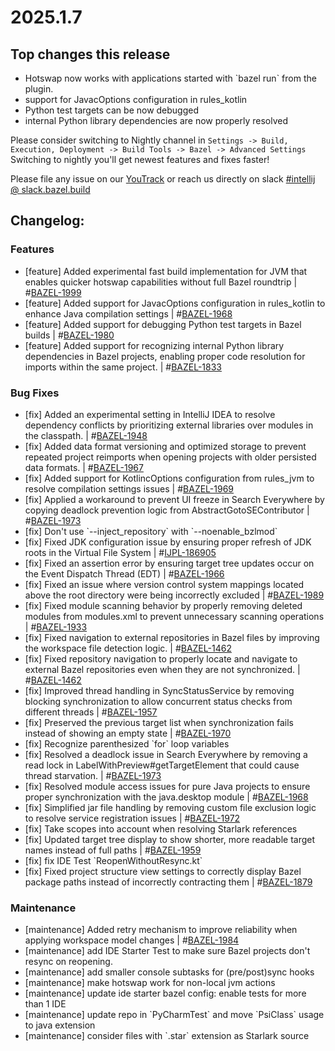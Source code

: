 <!DOCTYPE html>
<html lang="en">
<head>
    <meta charset="UTF-8">
    <title>bazel Plugin 2025.1.7</title>
</head>
<body>
<h1>2025.1.7</h1>
<h2>Top changes this release</h2>
<ul>
    <li>Hotswap now works with applications started with `bazel run` from the plugin.</li>
    <li>support for JavacOptions configuration in rules_kotlin</li>
    <li>Python test targets can be now debugged</li>
    <li>internal Python library dependencies are now properly resolved</li>
</ul>
<p>Please consider switching to Nightly channel in <code>Settings -> Build, Execution, Deployment -> Build Tools -> Bazel -> Advanced Settings</code><br>
Switching to nightly you'll get newest features and fixes faster!</p>
<p>Please file any issue on our <a href="https://youtrack.jetbrains.com/issues/BAZEL">YouTrack</a> or reach us directly on slack <a href="https://bazelbuild.slack.com/archives/C025SBYFC4E">#intellij @ slack.bazel.build</a></p>
<h2>Changelog:</h2>
<h3>Features</h3>
<ul>
    <li>[feature] Added experimental fast build implementation for JVM that enables quicker hotswap capabilities without full Bazel roundtrip | #<a href="https://youtrack.jetbrains.com/issue/BAZEL-1999">BAZEL-1999</a></li>
    <li>[feature] Added support for JavacOptions configuration in rules_kotlin to enhance Java compilation settings | #<a href="https://youtrack.jetbrains.com/issue/BAZEL-1968">BAZEL-1968</a></li>
    <li>[feature] Added support for debugging Python test targets in Bazel builds | #<a href="https://youtrack.jetbrains.com/issue/BAZEL-1980">BAZEL-1980</a></li>
    <li>[feature] Added support for recognizing internal Python library dependencies in Bazel projects, enabling proper code resolution for imports within the same project. | #<a href="https://youtrack.jetbrains.com/issue/BAZEL-1833">BAZEL-1833</a></li>
</ul>
<h3>Bug Fixes</h3>
<ul>
    <li>[fix] Added an experimental setting in IntelliJ IDEA to resolve dependency conflicts by prioritizing external libraries over modules in the classpath. | #<a href="https://youtrack.jetbrains.com/issue/BAZEL-1948">BAZEL-1948</a></li>
    <li>[fix] Added data format versioning and optimized storage to prevent repeated project reimports when opening projects with older persisted data formats. | #<a href="https://youtrack.jetbrains.com/issue/BAZEL-1967">BAZEL-1967</a></li>
    <li>[fix] Added support for KotlincOptions configuration from rules_jvm to resolve compilation settings issues | #<a href="https://youtrack.jetbrains.com/issue/BAZEL-1969">BAZEL-1969</a></li>
    <li>[fix] Applied a workaround to prevent UI freeze in Search Everywhere by copying deadlock prevention logic from AbstractGotoSEContributor | #<a href="https://youtrack.jetbrains.com/issue/BAZEL-1973">BAZEL-1973</a></li>
    <li>[fix] Don&#x27;t use `--inject_repository` with `--noenable_bzlmod`</li>
    <li>[fix] Fixed JDK configuration issue by ensuring proper refresh of JDK roots in the Virtual File System | #<a href="https://youtrack.jetbrains.com/issue/IJPL-186905">IJPL-186905</a></li>
    <li>[fix] Fixed an assertion error by ensuring target tree updates occur on the Event Dispatch Thread (EDT) | #<a href="https://youtrack.jetbrains.com/issue/BAZEL-1966">BAZEL-1966</a></li>
    <li>[fix] Fixed an issue where version control system mappings located above the root directory were being incorrectly excluded | #<a href="https://youtrack.jetbrains.com/issue/BAZEL-1989">BAZEL-1989</a></li>
    <li>[fix] Fixed module scanning behavior by properly removing deleted modules from modules.xml to prevent unnecessary scanning operations | #<a href="https://youtrack.jetbrains.com/issue/BAZEL-1933">BAZEL-1933</a></li>
    <li>[fix] Fixed navigation to external repositories in Bazel files by improving the workspace file detection logic. | #<a href="https://youtrack.jetbrains.com/issue/BAZEL-1462">BAZEL-1462</a></li>
    <li>[fix] Fixed repository navigation to properly locate and navigate to external Bazel repositories even when they are not synchronized. | #<a href="https://youtrack.jetbrains.com/issue/BAZEL-1462">BAZEL-1462</a></li>
    <li>[fix] Improved thread handling in SyncStatusService by removing blocking synchronization to allow concurrent status checks from different threads | #<a href="https://youtrack.jetbrains.com/issue/BAZEL-1957">BAZEL-1957</a></li>
    <li>[fix] Preserved the previous target list when synchronization fails instead of showing an empty state | #<a href="https://youtrack.jetbrains.com/issue/BAZEL-1970">BAZEL-1970</a></li>
    <li>[fix] Recognize parenthesized `for` loop variables</li>
    <li>[fix] Resolved a deadlock issue in Search Everywhere by removing a read lock in LabelWithPreview#getTargetElement that could cause thread starvation. | #<a href="https://youtrack.jetbrains.com/issue/BAZEL-1973">BAZEL-1973</a></li>
    <li>[fix] Resolved module access issues for pure Java projects to ensure proper synchronization with the java.desktop module | #<a href="https://youtrack.jetbrains.com/issue/BAZEL-1968">BAZEL-1968</a></li>
    <li>[fix] Simplified jar file handling by removing custom file exclusion logic to resolve service registration issues | #<a href="https://youtrack.jetbrains.com/issue/BAZEL-1972">BAZEL-1972</a></li>
    <li>[fix] Take scopes into account when resolving Starlark references</li>
    <li>[fix] Updated target tree display to show shorter, more readable target names instead of full paths | #<a href="https://youtrack.jetbrains.com/issue/BAZEL-1959">BAZEL-1959</a></li>
    <li>[fix] fix IDE Test `ReopenWithoutResync.kt`</li>
    <li>[fix] Fixed project structure view settings to correctly display Bazel package paths instead of incorrectly contracting them | #<a href="https://youtrack.jetbrains.com/issue/BAZEL-1879">BAZEL-1879</a></li>
</ul>
<h3>Maintenance</h3>
<ul>
    <li>[maintenance] Added retry mechanism to improve reliability when applying workspace model changes | #<a href="https://youtrack.jetbrains.com/issue/BAZEL-1984">BAZEL-1984</a></li>
    <li>[maintenance] add IDE Starter Test to make sure Bazel projects don&#x27;t resync on reopening.</li>
    <li>[maintenance] add smaller console subtasks for (pre/post)sync hooks</li>
    <li>[maintenance] make hotswap work for non-local jvm actions</li>
    <li>[maintenance] update ide starter bazel config: enable tests for more than 1 IDE</li>
    <li>[maintenance] update repo in `PyCharmTest` and move `PsiClass` usage to java extension</li>
    <li>[maintenance] consider files with `.star` extension as Starlark source</li>
</ul>
</body>
</html>